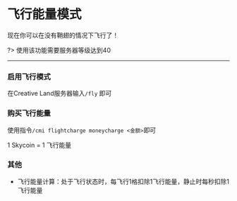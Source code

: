 # 飞行能量模式

现在你可以在没有鞘翅的情况下飞行了！

?> 使用该功能需要服务器等级达到40

----------

### 启用飞行模式

在Creative Land服务器输入`/fly` 即可

### 购买飞行能量

使用指令`/cmi flightcharge moneycharge <金额>`即可

1 Skycoin = 1 飞行能量

### 其他

 - 飞行能量计算：处于飞行状态时，每飞行1格扣除1飞行能量，静止时每秒扣除1飞行能量
